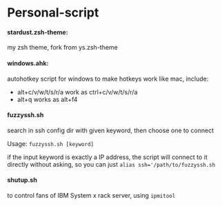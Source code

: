 # Personal-script

#### stardust.zsh-theme:

my zsh theme, fork from ys.zsh-theme

#### windows.ahk:

autohotkey script for windows to make hotkeys work like mac, include:

* alt+c/v/w/t/s/r/a work as ctrl+c/v/w/t/s/r/a
* alt+q works as alt+f4

#### fuzzyssh.sh 

search in ssh config dir with given keyword, then choose one to connect

Usage: `fuzzyssh.sh [keyword]`

if the input keyword is exactly a IP address, the script will connect to it directly without asking, so you can just `alias ssh='/path/to/fuzzyssh.sh`

#### shutup.sh

to control fans of IBM System x rack server, using `ipmitool`
